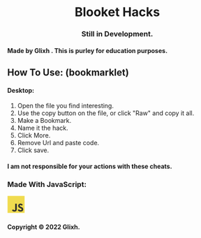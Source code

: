 <h1 align="center">Blooket Hacks</h1>
<h3 align="center">Still in Development.</h3>

#### Made by Glixh  . This is purley for education purposes.

## How To Use: (bookmarklet)
#### Desktop: 
1. Open the file you find interesting.
2. Use the copy button on the file, or click "Raw" and copy it all.
3. Make a Bookmark.
4. Name it the hack.
5. Click More.
6. Remove Url and paste code.
7. Click save.



#### I am not responsible for your actions with these cheats.

<h3 align="left">Made With JavaScript:</h3>
<p align="left"> <a href="https://developer.mozilla.org/en-US/docs/Web/JavaScript" target="_blank" rel="noreferrer"> <img src="https://raw.githubusercontent.com/devicons/devicon/master/icons/javascript/javascript-original.svg" alt="javascript" width="40" height="40"/> </a> </p>

#### Copyright &copy; 2022 Glixh.
